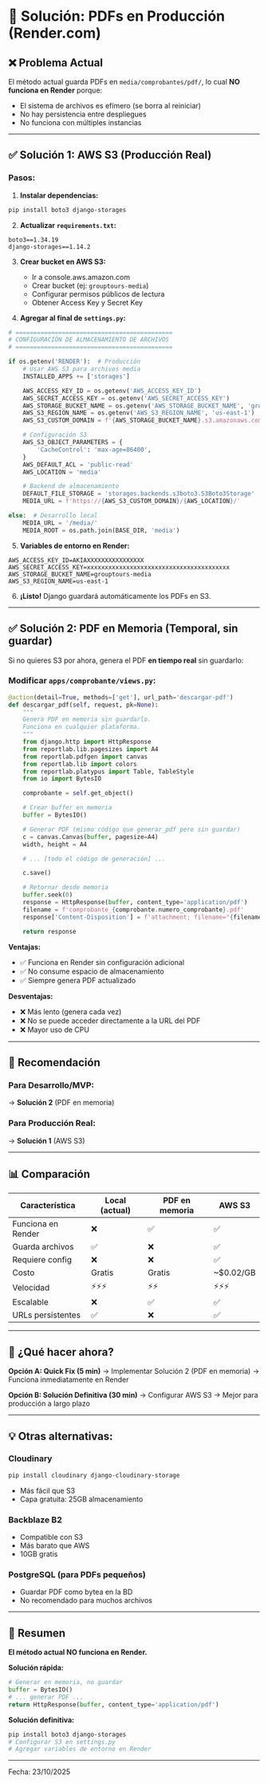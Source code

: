# 📄 Solución: PDFs en Producción (Render.com)

## ❌ Problema Actual

El método actual guarda PDFs en `media/comprobantes/pdf/`, lo cual **NO funciona en Render** porque:
- El sistema de archivos es efímero (se borra al reiniciar)
- No hay persistencia entre despliegues
- No funciona con múltiples instancias

---

## ✅ Solución 1: AWS S3 (Producción Real)

### Pasos:

1. **Instalar dependencias:**
```bash
pip install boto3 django-storages
```

2. **Actualizar `requirements.txt`:**
```
boto3==1.34.19
django-storages==1.14.2
```

3. **Crear bucket en AWS S3:**
   - Ir a console.aws.amazon.com
   - Crear bucket (ej: `grouptours-media`)
   - Configurar permisos públicos de lectura
   - Obtener Access Key y Secret Key

4. **Agregar al final de `settings.py`:**

```python
# ============================================
# CONFIGURACIÓN DE ALMACENAMIENTO DE ARCHIVOS
# ============================================

if os.getenv('RENDER'):  # Producción
    # Usar AWS S3 para archivos media
    INSTALLED_APPS += ['storages']

    AWS_ACCESS_KEY_ID = os.getenv('AWS_ACCESS_KEY_ID')
    AWS_SECRET_ACCESS_KEY = os.getenv('AWS_SECRET_ACCESS_KEY')
    AWS_STORAGE_BUCKET_NAME = os.getenv('AWS_STORAGE_BUCKET_NAME', 'grouptours-media')
    AWS_S3_REGION_NAME = os.getenv('AWS_S3_REGION_NAME', 'us-east-1')
    AWS_S3_CUSTOM_DOMAIN = f'{AWS_STORAGE_BUCKET_NAME}.s3.amazonaws.com'

    # Configuración S3
    AWS_S3_OBJECT_PARAMETERS = {
        'CacheControl': 'max-age=86400',
    }
    AWS_DEFAULT_ACL = 'public-read'
    AWS_LOCATION = 'media'

    # Backend de almacenamiento
    DEFAULT_FILE_STORAGE = 'storages.backends.s3boto3.S3Boto3Storage'
    MEDIA_URL = f'https://{AWS_S3_CUSTOM_DOMAIN}/{AWS_LOCATION}/'

else:  # Desarrollo local
    MEDIA_URL = '/media/'
    MEDIA_ROOT = os.path.join(BASE_DIR, 'media')
```

5. **Variables de entorno en Render:**
```
AWS_ACCESS_KEY_ID=AKIAXXXXXXXXXXXXXXXX
AWS_SECRET_ACCESS_KEY=xxxxxxxxxxxxxxxxxxxxxxxxxxxxxxxxxxxxxxxx
AWS_STORAGE_BUCKET_NAME=grouptours-media
AWS_S3_REGION_NAME=us-east-1
```

6. **¡Listo!** Django guardará automáticamente los PDFs en S3.

---

## ✅ Solución 2: PDF en Memoria (Temporal, sin guardar)

Si no quieres S3 por ahora, genera el PDF **en tiempo real** sin guardarlo:

### Modificar `apps/comprobante/views.py`:

```python
@action(detail=True, methods=['get'], url_path='descargar-pdf')
def descargar_pdf(self, request, pk=None):
    """
    Genera PDF en memoria sin guardarlo.
    Funciona en cualquier plataforma.
    """
    from django.http import HttpResponse
    from reportlab.lib.pagesizes import A4
    from reportlab.pdfgen import canvas
    from reportlab.lib import colors
    from reportlab.platypus import Table, TableStyle
    from io import BytesIO

    comprobante = self.get_object()

    # Crear buffer en memoria
    buffer = BytesIO()

    # Generar PDF (mismo código que generar_pdf pero sin guardar)
    c = canvas.Canvas(buffer, pagesize=A4)
    width, height = A4

    # ... [todo el código de generación] ...

    c.save()

    # Retornar desde memoria
    buffer.seek(0)
    response = HttpResponse(buffer, content_type='application/pdf')
    filename = f'comprobante_{comprobante.numero_comprobante}.pdf'
    response['Content-Disposition'] = f'attachment; filename="{filename}"'

    return response
```

**Ventajas:**
- ✅ Funciona en Render sin configuración adicional
- ✅ No consume espacio de almacenamiento
- ✅ Siempre genera PDF actualizado

**Desventajas:**
- ❌ Más lento (genera cada vez)
- ❌ No se puede acceder directamente a la URL del PDF
- ❌ Mayor uso de CPU

---

## 🎯 Recomendación

### Para Desarrollo/MVP:
→ **Solución 2** (PDF en memoria)

### Para Producción Real:
→ **Solución 1** (AWS S3)

---

## 📊 Comparación

| Característica | Local (actual) | PDF en memoria | AWS S3 |
|---------------|----------------|----------------|--------|
| Funciona en Render | ❌ | ✅ | ✅ |
| Guarda archivos | ✅ | ❌ | ✅ |
| Requiere config | ❌ | ❌ | ✅ |
| Costo | Gratis | Gratis | ~$0.02/GB |
| Velocidad | ⚡⚡⚡ | ⚡⚡ | ⚡⚡⚡ |
| Escalable | ❌ | ✅ | ✅ |
| URLs persistentes | ✅ | ❌ | ✅ |

---

## 🚀 ¿Qué hacer ahora?

**Opción A: Quick Fix (5 min)**
→ Implementar Solución 2 (PDF en memoria)
→ Funciona inmediatamente en Render

**Opción B: Solución Definitiva (30 min)**
→ Configurar AWS S3
→ Mejor para producción a largo plazo

---

## 💡 Otras alternativas:

### Cloudinary
```bash
pip install cloudinary django-cloudinary-storage
```
- Más fácil que S3
- Capa gratuita: 25GB almacenamiento

### Backblaze B2
- Compatible con S3
- Más barato que AWS
- 10GB gratis

### PostgreSQL (para PDFs pequeños)
- Guardar PDF como bytea en la BD
- No recomendado para muchos archivos

---

## 📝 Resumen

**El método actual NO funciona en Render.**

**Solución rápida:**
```python
# Generar en memoria, no guardar
buffer = BytesIO()
# ... generar PDF ...
return HttpResponse(buffer, content_type='application/pdf')
```

**Solución definitiva:**
```bash
pip install boto3 django-storages
# Configurar S3 en settings.py
# Agregar variables de entorno en Render
```

---

Fecha: 23/10/2025
